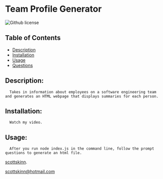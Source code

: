 

  # Team Profile Generator
  
  ![Github license](https://img.shields.io/badge/licence--blue.svg)

  ## Table of Contents

  - [Description](#description)
  - [Installation](#installation)
  - [Usage](#usage)
  - [Questions](#github)
 
  ## Description:

      Takes in information about employees on a software engineering team and generates an HTML webpage that displays summaries for each person.

  ## Installation:
      Watch my video.

  ## Usage:
      After you run node index.js in the command line, follow the prompt questions to generate an html file.


  
  [scottskinn](https://github.com/scottskinn/).
  
  [scottskinn@hotmail.com](mailto:scottskinn@hotmail.com)
